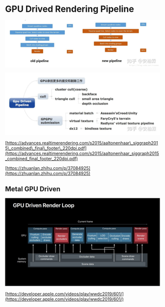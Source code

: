 # GPU Drived Rendering Pipeline

![gpu driven pipeline&#x4E0E;old pipeline&#x533A;&#x522B;](../../.gitbook/assets/image%20%28230%29.png)

![](../../.gitbook/assets/image%20%28229%29.png)

[https://advances.realtimerendering.com/s2015/aaltonenhaar\_siggraph2015\_combined\_final\_footer\_220dpi.pdf](https://advances.realtimerendering.com/s2015/aaltonenhaar_siggraph2015_combined_final_footer_220dpi.pdf)

[https://zhuanlan.zhihu.com/p/37084925](https://zhuanlan.zhihu.com/p/37084925)

## Metal GPU Driven

![](../../.gitbook/assets/image%20%28228%29.png)

[https://developer.apple.com/videos/play/wwdc2019/601/](https://developer.apple.com/videos/play/wwdc2019/601/)

